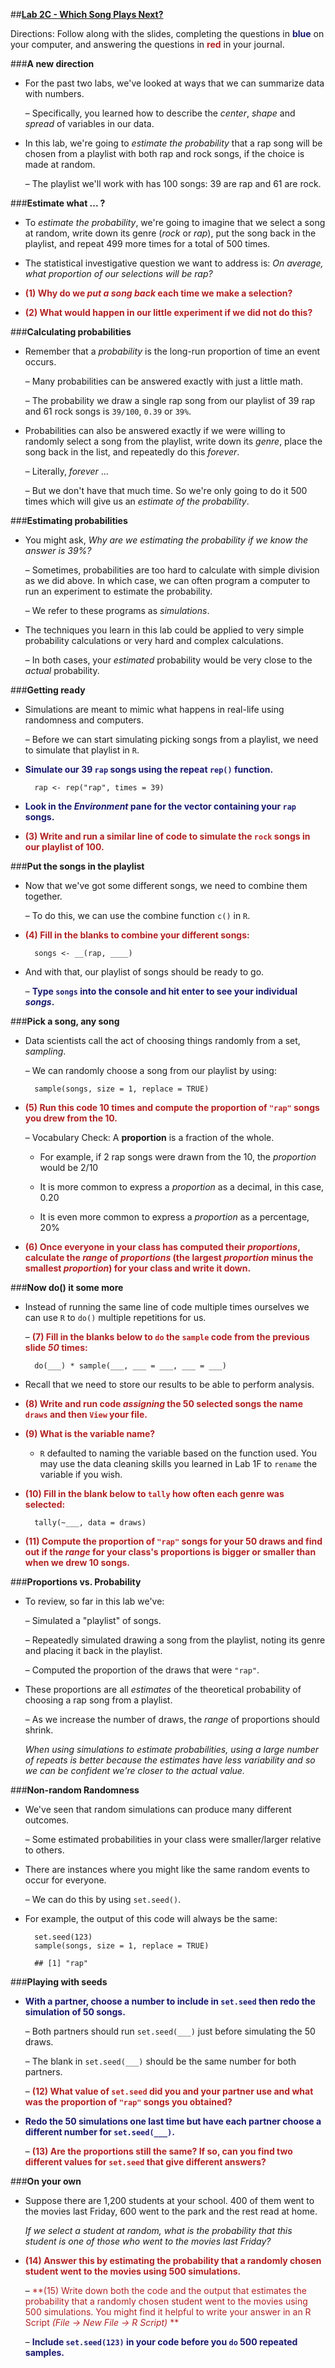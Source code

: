 ##**<u>Lab 2C - Which Song Plays Next?</u>**

Directions: Follow along with the slides, completing the questions in <span style="color:midnightblue;">**blue**</span> on your computer, and answering the questions in <span style="color:firebrick;">**red**</span> in your journal.

###**A new direction**
* For the past two labs, we've looked at ways that we can summarize data with numbers.

    – Specifically, you learned how to describe the *center*, *shape* and *spread* of variables
    in our data.

* In this lab, we're going to *estimate the probability* that a rap song will be chosen from a
playlist with both rap and rock songs, if the choice is made at random.

    – The playlist we'll work with has 100 songs: 39 are rap and 61 are rock.

###**Estimate what ... ?**
* To *estimate the probability*, we're going to imagine that we select a song at random, write
down its genre (*rock* or *rap*), put the song back in the playlist, and repeat 499 more times for
a total of 500 times.

* The statistical investigative question we want to address is: *On average, what proportion of our
selections will be rap?*

* <span style="color:firebrick;">**(1) Why do we *put a song back* each time we make a selection?**</span>

* <span style="color:firebrick;">**(2) What would happen in our little experiment if we did not do this?**</span>

###**Calculating probabilities**
* Remember that a *probability* is the long-run proportion of time an event occurs.

    – Many probabilities can be answered exactly with just a little math.

    – The probability we draw a single rap song from our playlist of 39 rap and 61 rock
    songs is ```39/100```, ```0.39``` or ```39%```.

* Probabilities can also be answered exactly if we were willing to randomly select a song from
the playlist, write down its *genre*, place the song back in the list, and repeatedly do this
*forever*.

    – Literally, *forever* ...

    – But we don't have that much time. So we're only going to do it 500 times which will
    give us an *estimate of the probability*.

###**Estimating probabilities**
* You might ask, *Why are we estimating the probability if we know the answer is 39%?*

    – Sometimes, probabilities are too hard to calculate with simple division as we did
    above. In which case, we can often program a computer to run an experiment to
    estimate the probability.

    – We refer to these programs as *simulations*.

* The techniques you learn in this lab could be applied to very simple probability calculations
or very hard and complex calculations.

    – In both cases, your *estimated* probability would be very close to the *actual*
    probability.

###**Getting ready**
* Simulations are meant to mimic what happens in real-life using randomness and computers.

    – Before we can start simulating picking songs from a playlist, we need to simulate
    that playlist in ```R```.

* <span style="color:midnightblue;">**Simulate our 39 ```rap``` songs using the repeat ```rep()``` function.**</span>

        rap <- rep("rap", times = 39)

* <span style="color:midnightblue;">**Look in the *Environment* pane for the vector containing your ```rap``` songs.**</span>

* <span style="color:firebrick;">**(3) Write and run a similar line of code to simulate the ```rock``` songs in our playlist of 100.**</span>

###**Put the songs in the playlist**

* Now that we've got some different songs, we need to combine them together.

    – To do this, we can use the combine function ```c()``` in ```R```.

* <span style="color:firebrick;">**(4) Fill in the blanks to combine your different songs:**</span>

        songs <- __(rap, ____)

* And with that, our playlist of songs should be ready to go.

    – <span style="color:midnightblue;">**Type ```songs``` into the console and hit enter to see your individual *songs*.**</span>

###**Pick a song, any song**
* Data scientists call the act of choosing things randomly from a set, *sampling*.

    – We can randomly choose a song from our playlist by using:

        sample(songs, size = 1, replace = TRUE)

* <span style="color:firebrick;">**(5) Run this code 10 times and compute the proportion of ```"rap"``` songs you drew from the 10.**</span>

    – Vocabulary Check: A **proportion** is a fraction of the whole.

    * For example, if 2 rap songs were drawn from the 10, the *proportion* would be 2/10

    * It is more common to express a *proportion* as a decimal, in this case, 0.20

    * It is even more common to express a *proportion* as a percentage, 20%

* <span style="color:firebrick;">**(6) Once everyone in your class has computed their *proportions*, calculate the *range* of *proportions* (the largest *proportion* minus the smallest *proportion*) for your class and write it down.**</span>

###**Now do() it some more**
* Instead of running the same line of code multiple times ourselves we can use ```R``` to ```do()```
multiple repetitions for us.

    – <span style="color:firebrick;">**(7) Fill in the blanks below to ```do``` the ```sample``` code from the previous slide *50* times:**</span>

        do(___) * sample(___, ___ = ___, ___ = ___)

* Recall that we need to store our results to be able to perform analysis.

* <span style="color:firebrick;">**(8) Write and run code *assigning* the 50 selected songs the name ```draws``` and then ```View``` your file.**</span>

* <span style="color:firebrick;">**(9) What is the variable name?**</span>

    - ```R``` defaulted to naming the variable based on the function used. You may use the data cleaning skills you learned in Lab 1F to ```rename``` the variable if you wish.

* <span style="color:firebrick;">**(10) Fill in the blank below to ```tally``` how often each genre was selected:**</span>

        tally(~___, data = draws)

* <span style="color:firebrick;">**(11) Compute the proportion of ```"rap"``` songs for your 50 draws and find out if the *range* for
your class's proportions is bigger or smaller than when we drew 10 songs.**</span>

###**Proportions vs. Probability**

* To review, so far in this lab we've:

    – Simulated a "playlist" of songs.

    – Repeatedly simulated drawing a song from the playlist, noting its genre and placing
    it back in the playlist.

    – Computed the proportion of the draws that were ```"rap"```.

* These proportions are all *estimates* of the theoretical probability of choosing a rap song
from a playlist.

    – As we increase the number of draws, the *range* of proportions should shrink.

    *When using simulations to estimate probabilities, using a large number of repeats is better because the estimates have less variability and so we can be confident we're closer to the actual value.*

###**Non-random Randomness**
* We've seen that random simulations can produce many different outcomes.

    – Some estimated probabilities in your class were smaller/larger relative to others.

* There are instances where you might like the same random events to occur for everyone.

    – We can do this by using ```set.seed()```.

* For example, the output of this code will always be the same:


        set.seed(123)
        sample(songs, size = 1, replace = TRUE)

        ## [1] "rap"


###**Playing with seeds**
* <span style="color:midnightblue;">**With a partner, choose a number to include in ```set.seed``` then redo the simulation of 50
songs.**</span>

    – Both partners should run ```set.seed(___)``` just before simulating the 50 draws.

    – The blank in ```set.seed(___)``` should be the same number for both partners.

    – <span style="color:firebrick;">**(12) What value of ```set.seed``` did you and your partner use and what was the proportion of ```"rap"``` songs you obtained?**</span>

* <span style="color:midnightblue;">**Redo the 50 simulations one last time but have each partner choose a different number for
```set.seed(___)```.**</span>

    – <span style="color:firebrick;">**(13) Are the proportions still the same? If so, can you find two different values for
    ```set.seed``` that give different answers?**</span>

###**On your own**
* Suppose there are 1,200 students at your school. 400 of them went to the movies last
Friday, 600 went to the park and the rest read at home.

    *If we select a student at random, what is the probability that this student is one of those who went to the movies last Friday?*

* <span style="color:firebrick;">**(14) Answer this by estimating the probability that a randomly chosen student went to the
movies using 500 simulations.**</span>

    – <span style="color:firebrick;">**(15) Write down both the code and the output that estimates the probability that a randomly chosen student went to the movies using 500 simulations. You might find it helpful to write your answer in an R Script
    *(File -> New File -> R Script)* **</span>

    – <span style="color:midnightblue;">**Include ```set.seed(123)``` in your code before you ```do``` 500 repeated samples.**</span>